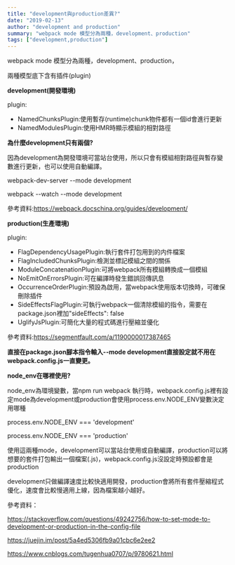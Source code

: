 ```yaml
---
title: "development與production差異?"
date: "2019-02-13"
author: "development and production"
summary: "webpack mode 模型分為兩種，development、production"
tags: ["development,production"]
---
```


webpack mode 模型分為兩種，development、production，

兩種模型底下含有插件(plugin)

**development(開發環境)**

plugin:

- NamedChunksPlugin:使用暫存(runtime)chunk物件都有一個id會進行更新
- NamedModulesPlugin:使用HMR時顯示模組的相對路徑

**為什麼development只有兩個?**

因為development為開發環境可當站台使用，所以只會有模組相對路徑與暫存變數進行更新，也可以使用自動編譯。

webpack-dev-server --mode development

webpack --watch --mode development

參考資料:<https://webpack.docschina.org/guides/development/>

**production(生產環境)**

plugin:

- FlagDependencyUsagePlugin:執行套件打包用到的内件檔案
- FlagIncludedChunksPlugin:檢測並標記模組之間的關係
- ModuleConcatenationPlugin:可將webpack所有模組轉換成一個模組
- NoEmitOnErrorsPlugin:可在編譯時發生錯誤回傳訊息
- OccurrenceOrderPlugin:預設為啟用，當webpack使用版本切換時，可確保刪除插件
- SideEffectsFlagPlugin:可執行webpack一個清除模組的指令，需要在package.json裡加"sideEffects": false
- UglifyJsPlugin:可簡化大量的程式碼進行壓縮並優化

參考資料:<https://segmentfault.com/a/1190000017387465>

**直接在package.json腳本指令輸入--mode development直接設定就不用在webpack.config.js一直變更。**

**node_env在哪裡使用?**

node_env為環境變數，當npm run webpack 執行時，webpack.config.js裡有設定mode為development或production會使用process.env.NODE_ENV變數決定用哪種

process.env.NODE_ENV === 'development'

process.env.NODE_ENV === 'production'

使用這兩種mode，development可以當站台使用或自動編譯，production可以將想要的套件打包輸出一個檔案(.js)，webpack.config.js沒設定時預設都會是production

development只做編譯速度比較快適用開發，production會將所有套件壓縮程式優化，速度會比較慢適用上線，因為檔案越小越好。

參考資料：

<https://stackoverflow.com/questions/49242756/how-to-set-mode-to-development-or-production-in-the-config-file>

<https://juejin.im/post/5a4ed5306fb9a01cbc6e2ee2>

<https://www.cnblogs.com/tugenhua0707/p/9780621.html>